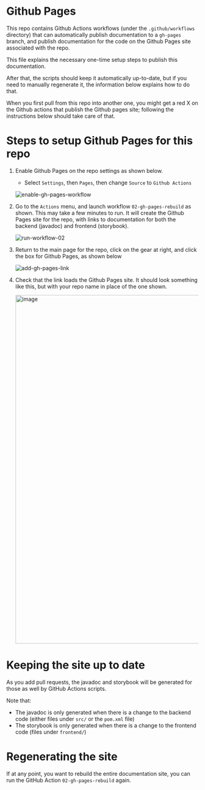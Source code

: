 # Github Pages

This repo contains Github Actions workflows (under the `.github/workflows` directory) that
can automatically publish documentation to a `gh-pages` branch, and publish documentation
for the code on the Github Pages site associated with the repo.

This file explains the necessary one-time setup steps to publish this documentation.

After that, the scripts should keep it automatically up-to-date, but if you need to manually regenerate it, the information
below explains how to do that.

When you first pull from this repo into another one, you might get a red X on the Github actions that publish the Github pages site;
following the instructions below should take care of that.

# Steps to setup Github Pages for this repo

1. Enable Github Pages on the repo settings as shown below.
   * Select `Settings`, then `Pages`, then change `Source` to `Github Actions`
   
   ![enable-gh-pages-workflow](https://user-images.githubusercontent.com/1119017/235544870-58cc4dfe-b23e-4718-a23a-ef335f4fce2a.gif)


2. Go to the `Actions` menu, and launch workflow `02-gh-pages-rebuild` as shown. This may take a few minutes to run.
   It will create the Github Pages site for the repo, with links to documentation for both the backend (javadoc) and
   frontend (storybook).
   
   ![run-workflow-02](https://user-images.githubusercontent.com/1119017/235545108-e6da1791-5a29-44e9-a8f8-ff4e7a6b889b.gif)

  
3. Return to the main page for the repo,  click on the gear at right, and click the box for Github Pages, as shown below
   
   ![add-gh-pages-link](https://user-images.githubusercontent.com/1119017/235330985-1d181d00-c775-4c93-aec1-87414467e0ed.gif)

4. Check that the link loads the Github Pages site.  It should look something like this, but with your repo name in place
   of the one shown.

   <img width="910" alt="image" src="https://user-images.githubusercontent.com/1119017/235750584-2e66dc07-12b3-4593-a289-7e2f2b2060c2.png">

# Keeping the site up to date

As you add pull requests, the javadoc and storybook will be generated for those as well by GitHub Actions scripts. 

Note that:
* The javadoc is only generated when there is a change to the backend code (either files under `src/` or the `pom.xml` file)
* The storybook is only generated when there is a change to the frontend code (files under `frontend/`)

# Regenerating the site

If at any point, you want to rebuild the entire documentation site, you can run the GitHub Action `02-gh-pages-rebuild`
again.

   
